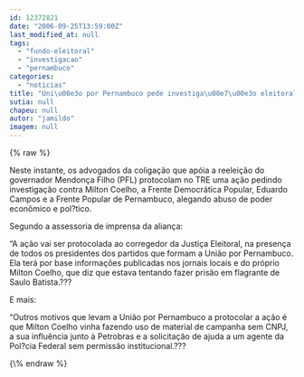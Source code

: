 ```yaml
---
id: 12372821
date: "2006-09-25T13:59:00Z"
last_modified_at: null
tags:
  - "fundo-eleitoral"
  - "investigacao"
  - "pernambuco"
categories:
  - "noticias"
title: "Uni\u00e3o por Pernambuco pede investiga\u00e7\u00e3o eleitoral sobre grava\u00e7\u00f5es"
sutia: null
chapeu: null
autor: "jamildo"
imagem: null
---
```

{\% raw %}
<p>Neste instante, os advogados da coliga&ccedil;&atilde;o que ap&oacute;ia a reelei&ccedil;&atilde;o do governador Mendon&ccedil;a Filho (PFL) protocolam no TRE uma a&ccedil;&atilde;o pedindo investiga&ccedil;&atilde;o contra Milton Coelho, a Frente Democr&aacute;tica Popular, Eduardo Campos e a Frente Popular de Pernambuco, alegando abuso de poder econ&ocirc;mico e pol?tico.</p>
<p>Segundo a assessoria de imprensa da alian&ccedil;a:</p>
<p>&ldquo;A a&ccedil;&atilde;o vai ser protocolada ao corregedor da Justi&ccedil;a Eleitoral, na presen&ccedil;a de todos os presidentes dos partidos que formam a Uni&atilde;o por Pernambuco. Ela ter&aacute; por base informa&ccedil;&otilde;es publicadas nos jornais locais e do pr&oacute;prio Milton Coelho, que diz que estava tentando fazer pris&atilde;o em flagrante de Saulo Batista.???</p>
<p>E mais:</p>
<p>&ldquo;Outros motivos que levam a Uni&atilde;o por Pernambuco a protocolar a a&ccedil;&atilde;o &eacute; que Milton Coelho vinha fazendo uso de material de campanha sem CNPJ, a sua influ&ecirc;ncia junto &agrave; Petrobras e a solicita&ccedil;&atilde;o de ajuda a um agente da Pol?cia Federal sem permiss&atilde;o institucional.???</p>
{\% endraw %}